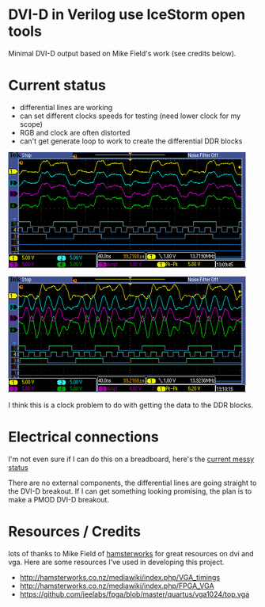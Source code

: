 # DVI-D in Verilog use IceStorm open tools

Minimal DVI-D output based on Mike Field's work (see credits below).

# Current status

* differential lines are working
* can set different clocks speeds for testing (need lower clock for my scope)
* RGB and clock are often distorted
* can't get generate loop to work to create the differential DDR blocks

![signals OK](docs/TEK00000.PNG)

![signals distorted](docs/TEK00001.PNG)

I think this is a clock problem to do with getting the data to the DDR blocks.

# Electrical connections

I'm not even sure if I can do this on a breadboard, here's the [current messy
status](https://goo.gl/photos/bQrL8b5GGyBhnb3S8)

There are no external components, the differential lines are going straight to
the DVI-D breakout. If I can get something looking promising, the plan is to
make a PMOD DVI-D breakout.

# Resources / Credits

lots of thanks to Mike Field of [hamsterworks](http://hamsterworks.co.nz) for
great resources on dvi and vga. Here are some resources I've used in developing
this project.

* http://hamsterworks.co.nz/mediawiki/index.php/VGA_timings
* http://hamsterworks.co.nz/mediawiki/index.php/FPGA_VGA
* https://github.com/jeelabs/fpga/blob/master/quartus/vga1024/top.vga
